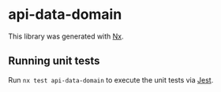 # api-data-domain

This library was generated with [Nx](https://nx.dev).

## Running unit tests

Run `nx test api-data-domain` to execute the unit tests via [Jest](https://jestjs.io).
